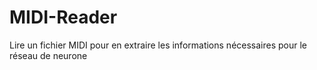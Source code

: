 # MIDI-Reader
Lire un fichier MIDI pour en extraire les informations nécessaires pour le réseau de neurone
